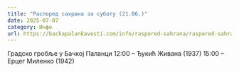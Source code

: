 ```yaml
---
title: "Распоред сахрана за суботу (21.06.)"
date: 2025-07-07
category: Инфо
url: https://backapalankavesti.com/info/raspored-sahrana/raspored-sahrana-za-subotu-21-06/
---
```


Градско гробље у Бачкој Паланци
12:00 – Ђукић Живана (1937)
15:00 – Ерцег Миленко (1942)
